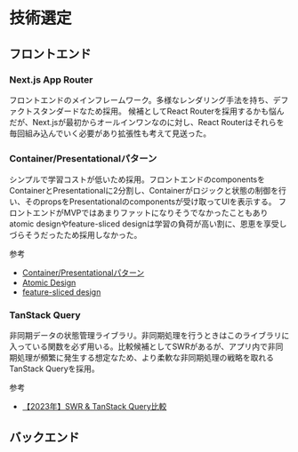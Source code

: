 # 技術選定

## フロントエンド

### Next.js App Router

フロントエンドのメインフレームワーク。多様なレンダリング手法を持ち、デファクトスタンダードなため採用。
候補としてReact Routerを採用するかも悩んだが、Next.jsが最初からオールインワンなのに対し、React Routerはそれらを毎回組み込んでいく必要があり拡張性も考えて見送った。

### Container/Presentationalパターン

シンプルで学習コストが低いため採用。フロントエンドのcomponentsをContainerとPresentationalに2分割し、Containerがロジックと状態の制御を行い、そのpropsをPresentationalのcomponentsが受け取ってUIを表示する。
フロントエンドがMVPではあまりファットになりそうでなかったこともありatomic designやfeature-sliced designは学習の負荷が高い割に、恩恵を享受しづらそうだったため採用しなかった。

参考
- [Container/Presentationalパターン](https://zenn.dev/buyselltech/articles/9460c75b7cd8d1)
- [Atomic Design](https://zenn.dev/sunnyheee/articles/b5c8985af8407a)
- [feature-sliced design](https://zenn.dev/moneyforward/articles/e1ed48c3974811)

### TanStack Query

非同期データの状態管理ライブラリ。非同期処理を行うときはこのライブラリに入っている関数を必ず用いる。比較候補としてSWRがあるが、アプリ内で非同期処理が頻繁に発生する想定なため、より柔軟な非同期処理の戦略を取れるTanStack Queryを採用。

参考
- [【2023年】SWR & TanStack Query比較](https://zenn.dev/aishift/articles/288e4470cfc45e)

## バックエンド

